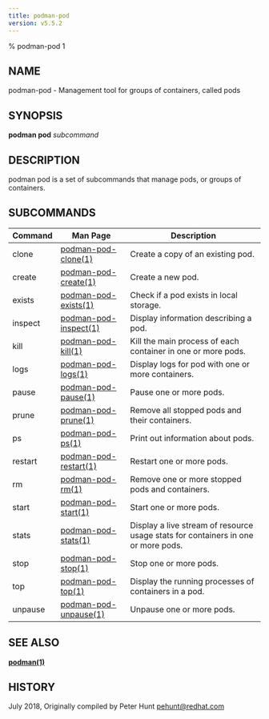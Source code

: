 ```yaml
---
title: podman-pod
version: v5.5.2
---
```


% podman-pod 1

## NAME
podman\-pod - Management tool for groups of containers, called pods

## SYNOPSIS
**podman pod** *subcommand*

## DESCRIPTION
podman pod is a set of subcommands that manage pods, or groups of containers.

## SUBCOMMANDS

| Command | Man Page                                          | Description                                                                       |
| ------- | ------------------------------------------------- | --------------------------------------------------------------------------------- |
| clone   | [podman-pod-clone(1)](podman-pod-clone.1.md)      | Create a copy of an existing pod.                                                 |
| create  | [podman-pod-create(1)](podman-pod-create.1.md)    | Create a new pod.                                                                 |
| exists  | [podman-pod-exists(1)](podman-pod-exists.1.md)    | Check if a pod exists in local storage.                                           |
| inspect | [podman-pod-inspect(1)](podman-pod-inspect.1.md)  | Display information describing a pod.                                             |
| kill    | [podman-pod-kill(1)](podman-pod-kill.1.md)        | Kill the main process of each container in one or more pods.                      |
| logs    | [podman-pod-logs(1)](podman-pod-logs.1.md)        | Display logs for pod with one or more containers.                                 |
| pause   | [podman-pod-pause(1)](podman-pod-pause.1.md)      | Pause one or more pods.                                                           |
| prune   | [podman-pod-prune(1)](podman-pod-prune.1.md)      | Remove all stopped pods and their containers.                                     |
| ps      | [podman-pod-ps(1)](podman-pod-ps.1.md)            | Print out information about pods.                                                 |
| restart | [podman-pod-restart(1)](podman-pod-restart.1.md)  | Restart one or more pods.                                                         |
| rm      | [podman-pod-rm(1)](podman-pod-rm.1.md)            | Remove one or more stopped pods and containers.                                   |
| start   | [podman-pod-start(1)](podman-pod-start.1.md)      | Start one or more pods.                                                           |
| stats   | [podman-pod-stats(1)](podman-pod-stats.1.md)      | Display a live stream of resource usage stats for containers in one or more pods. |
| stop    | [podman-pod-stop(1)](podman-pod-stop.1.md)        | Stop one or more pods.                                                            |
| top     | [podman-pod-top(1)](podman-pod-top.1.md)          | Display the running processes of containers in a pod.                             |
| unpause | [podman-pod-unpause(1)](podman-pod-unpause.1.md)  | Unpause one or more pods.                                                         |

## SEE ALSO
**[podman(1)](podman.1.md)**

## HISTORY
July 2018, Originally compiled by Peter Hunt <pehunt@redhat.com>
